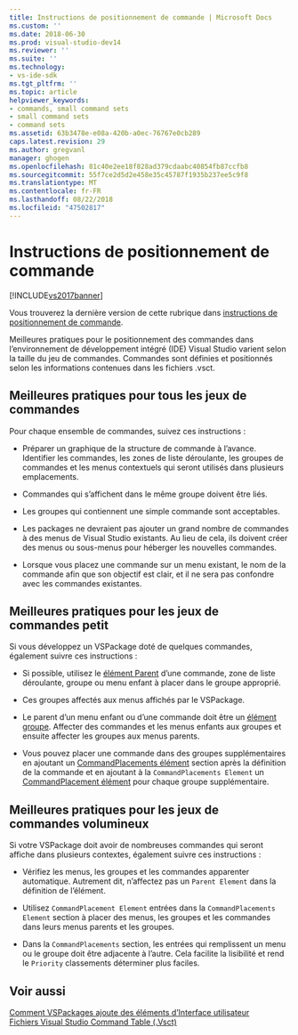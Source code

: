```yaml
---
title: Instructions de positionnement de commande | Microsoft Docs
ms.custom: ''
ms.date: 2018-06-30
ms.prod: visual-studio-dev14
ms.reviewer: ''
ms.suite: ''
ms.technology:
- vs-ide-sdk
ms.tgt_pltfrm: ''
ms.topic: article
helpviewer_keywords:
- commands, small command sets
- small command sets
- command sets
ms.assetid: 63b3478e-e08a-420b-a0ec-76767e0cb289
caps.latest.revision: 29
ms.author: gregvanl
manager: ghogen
ms.openlocfilehash: 81c40e2ee18f828ad379cdaabc40854fb87ccfb8
ms.sourcegitcommit: 55f7ce2d5d2e458e35c45787f1935b237ee5c9f8
ms.translationtype: MT
ms.contentlocale: fr-FR
ms.lasthandoff: 08/22/2018
ms.locfileid: "47502817"
---
```

# <a name="command-placement-guidelines"></a>Instructions de positionnement de commande
[!INCLUDE[vs2017banner](../../includes/vs2017banner.md)]

Vous trouverez la dernière version de cette rubrique dans [instructions de positionnement de commande](https://docs.microsoft.com/visualstudio/extensibility/internals/command-placement-guidelines).  
  
Meilleures pratiques pour le positionnement des commandes dans l’environnement de développement intégré (IDE) Visual Studio varient selon la taille du jeu de commandes. Commandes sont définies et positionnés selon les informations contenues dans les fichiers .vsct.  
  
## <a name="best-practices-for-all-command-sets"></a>Meilleures pratiques pour tous les jeux de commandes  
 Pour chaque ensemble de commandes, suivez ces instructions :  
  
-   Préparer un graphique de la structure de commande à l’avance. Identifier les commandes, les zones de liste déroulante, les groupes de commandes et les menus contextuels qui seront utilisés dans plusieurs emplacements.  
  
-   Commandes qui s’affichent dans le même groupe doivent être liés.  
  
-   Les groupes qui contiennent une simple commande sont acceptables.  
  
-   Les packages ne devraient pas ajouter un grand nombre de commandes à des menus de Visual Studio existants. Au lieu de cela, ils doivent créer des menus ou sous-menus pour héberger les nouvelles commandes.  
  
-   Lorsque vous placez une commande sur un menu existant, le nom de la commande afin que son objectif est clair, et il ne sera pas confondre avec les commandes existantes.  
  
## <a name="best-practices-for-small-command-sets"></a>Meilleures pratiques pour les jeux de commandes petit  
 Si vous développez un VSPackage doté de quelques commandes, également suivre ces instructions :  
  
-   Si possible, utilisez le [élément Parent](../../extensibility/parent-element.md) d’une commande, zone de liste déroulante, groupe ou menu enfant à placer dans le groupe approprié.  
  
-   Ces groupes affectés aux menus affichés par le VSPackage.  
  
-   Le parent d’un menu enfant ou d’une commande doit être un [élément groupe](../../extensibility/group-element.md). Affecter des commandes et les menus enfants aux groupes et ensuite affecter les groupes aux menus parents.  
  
-   Vous pouvez placer une commande dans des groupes supplémentaires en ajoutant un [CommandPlacements élément](../../extensibility/commandplacements-element.md) section après la définition de la commande et en ajoutant à la `CommandPlacements Element` un [CommandPlacement élément](../../extensibility/commandplacement-element.md) pour chaque groupe supplémentaire.  
  
## <a name="best-practices-for-large-command-sets"></a>Meilleures pratiques pour les jeux de commandes volumineux  
 Si votre VSPackage doit avoir de nombreuses commandes qui seront affiche dans plusieurs contextes, également suivre ces instructions :  
  
-   Vérifiez les menus, les groupes et les commandes apparenter automatique. Autrement dit, n’affectez pas un `Parent Element` dans la définition de l’élément.  
  
-   Utilisez `CommandPlacement Element` entrées dans la `CommandPlacements Element` section à placer des menus, les groupes et les commandes dans leurs menus parents et les groupes.  
  
-   Dans la `CommandPlacements` section, les entrées qui remplissent un menu ou le groupe doit être adjacente à l’autre. Cela facilite la lisibilité et rend le `Priority` classements déterminer plus faciles.  
  
## <a name="see-also"></a>Voir aussi  
 [Comment VSPackages ajoute des éléments d’Interface utilisateur](../../extensibility/internals/how-vspackages-add-user-interface-elements.md)   
 [Fichiers Visual Studio Command Table (.Vsct)](../../extensibility/internals/visual-studio-command-table-dot-vsct-files.md)

